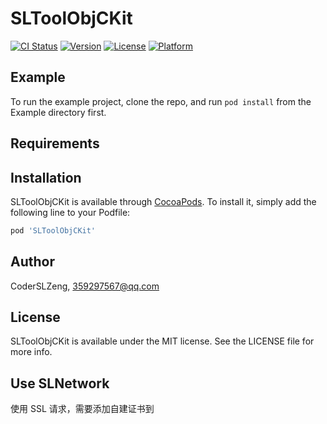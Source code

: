 # SLToolObjCKit

[![CI Status](https://img.shields.io/travis/CoderSLZeng/SLToolObjCKit.svg?style=flat)](https://travis-ci.org/CoderSLZeng/SLToolObjCKit)
[![Version](https://img.shields.io/cocoapods/v/SLToolObjCKit.svg?style=flat)](https://cocoapods.org/pods/SLToolObjCKit)
[![License](https://img.shields.io/cocoapods/l/SLToolObjCKit.svg?style=flat)](https://cocoapods.org/pods/SLToolObjCKit)
[![Platform](https://img.shields.io/cocoapods/p/SLToolObjCKit.svg?style=flat)](https://cocoapods.org/pods/SLToolObjCKit)

## Example

To run the example project, clone the repo, and run `pod install` from the Example directory first.

## Requirements

## Installation

SLToolObjCKit is available through [CocoaPods](https://cocoapods.org). To install
it, simply add the following line to your Podfile:

```ruby
pod 'SLToolObjCKit'
```

## Author

CoderSLZeng, 359297567@qq.com

## License

SLToolObjCKit is available under the MIT license. See the LICENSE file for more info.


## Use SLNetwork
使用 SSL 请求，需要添加自建证书到
